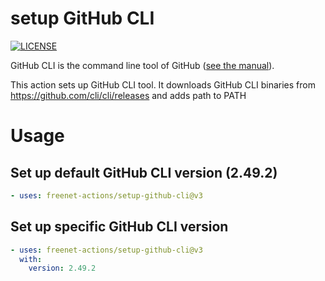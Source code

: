 # setup GitHub CLI
[![LICENSE](https://img.shields.io/github/license/freenet-actions/setup-github-cli)](https://github.com/freenet-actions/setup-github-cli/blob/main/LICENSE)

GitHub CLI is the command line tool of GitHub ([see the manual](https://cli.github.com/manual/)).

This action sets up GitHub CLI tool. It downloads GitHub CLI binaries from https://github.com/cli/cli/releases and adds path to PATH

   
# Usage
## Set up default GitHub CLI version (2.49.2)
```yaml
- uses: freenet-actions/setup-github-cli@v3
```
## Set up specific GitHub CLI version
```yaml
- uses: freenet-actions/setup-github-cli@v3
  with:
    version: 2.49.2
```